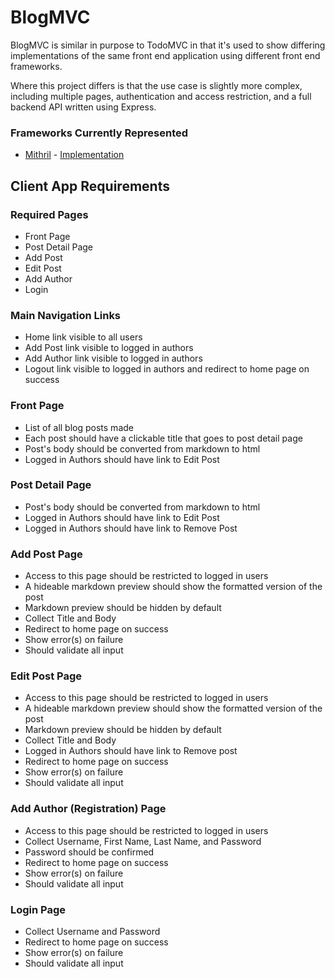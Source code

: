 # BlogMVC

BlogMVC is similar in purpose to TodoMVC in that it's used to show differing implementations of the same front end application using different front end frameworks.

Where this project differs is that the use case is slightly more complex, including multiple pages, authentication and access restriction, and a full backend API written using Express.

### Frameworks Currently Represented
* [Mithril](http://lhorie.github.io/mithril/) - [Implementation](https://github.com/craigmaslowski/blog-mvc/tree/master/public/mithril)

## Client App Requirements

### Required Pages
* Front Page
* Post Detail Page
* Add Post
* Edit Post
* Add Author
* Login

### Main Navigation Links
* Home link visible to all users
* Add Post link visible to logged in authors
* Add Author link visible to logged in authors
* Logout link visible to logged in authors and redirect to home page on success 

### Front Page
* List of all blog posts made
* Each post should have a clickable title that goes to post detail page
* Post's body should be converted from markdown to html
* Logged in Authors should have link to Edit Post

### Post Detail Page
* Post's body should be converted from markdown to html
* Logged in Authors should have link to Edit Post
* Logged in Authors should have link to Remove Post

### Add Post Page
* Access to this page should be restricted to logged in users
* A hideable markdown preview should show the formatted version of the post
* Markdown preview should be hidden by default   
* Collect Title and Body
* Redirect to home page on success
* Show error(s) on failure
* Should validate all input

### Edit Post Page
* Access to this page should be restricted to logged in users
* A hideable markdown preview should show the formatted version of the post
* Markdown preview should be hidden by default
* Collect Title and Body
* Logged in Authors should have link to Remove post
* Redirect to home page on success
* Show error(s) on failure
* Should validate all input

### Add Author (Registration) Page
* Access to this page should be restricted to logged in users
* Collect Username, First Name, Last Name, and Password
* Password should be confirmed
* Redirect to home page on success
* Show error(s) on failure
* Should validate all input

### Login Page
* Collect Username and Password
* Redirect to home page on success
* Show error(s) on failure
* Should validate all input
